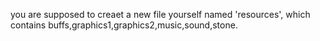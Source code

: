 you are supposed to creaet a new file yourself named 'resources', which contains buffs,graphics1,graphics2,music,sound,stone.
